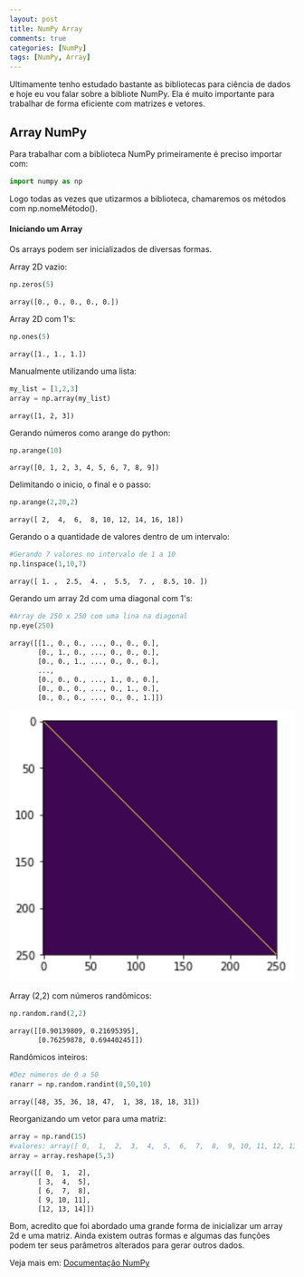 ```yaml
---
layout: post
title: NumPy Array
comments: true
categories: [NumPy]
tags: [NumPy, Array]
---
```


Ultimamente tenho estudado bastante as bibliotecas para ciência de dados e hoje eu vou falar sobre a bibliote NumPy. Ela é muito importante para trabalhar de forma eficiente com matrizes e vetores.

## Array NumPy

Para trabalhar com a biblioteca NumPy primeiramente é preciso importar com:

```python
import numpy as np
```

Logo todas as vezes que utizarmos a biblioteca, chamaremos os métodos com np.nomeMétodo().

#### Iniciando um Array

Os arrays podem ser inicializados de diversas formas.

Array 2D vazio:

```python
np.zeros(5)
```

    array([0., 0., 0., 0., 0.])

Array 2D com 1's:

```python
np.ones(5)
```

    array([1., 1., 1.])

Manualmente utilizando uma lista:

```python
my_list = [1,2,3]
array = np.array(my_list)
```

    array([1, 2, 3])

Gerando números como arange do python:

```python
np.arange(10)
```

    array([0, 1, 2, 3, 4, 5, 6, 7, 8, 9])

Delimitando o inicio, o final e o passo:

```python
np.arange(2,20,2)
```

    array([ 2,  4,  6,  8, 10, 12, 14, 16, 18])

Gerando o a quantidade de valores dentro de um intervalo:

```python
#Gerando 7 valores no intervalo de 1 a 10
np.linspace(1,10,7)
```

    array([ 1. ,  2.5,  4. ,  5.5,  7. ,  8.5, 10. ])

Gerando um array 2d com uma diagonal com 1's:

```python
#Array de 250 x 250 com uma lina na diagonal
np.eye(250)
```

    array([[1., 0., 0., ..., 0., 0., 0.],
           [0., 1., 0., ..., 0., 0., 0.],
           [0., 0., 1., ..., 0., 0., 0.],
           ...,
           [0., 0., 0., ..., 1., 0., 0.],
           [0., 0., 0., ..., 0., 1., 0.],
           [0., 0., 0., ..., 0., 0., 1.]])

![Plot](/images/numpy/eye_250.png)

Array (2,2) com números randômicos:

```python
np.random.rand(2,2)
```

    array([[0.90139809, 0.21695395],
           [0.76259878, 0.69440245]])

Randômicos inteiros:

```python
#Dez números de 0 a 50
ranarr = np.random.randint(0,50,10)
```

    array([48, 35, 36, 18, 47,  1, 38, 18, 18, 31])

Reorganizando um vetor para uma matriz:

```python
array = np.rand(15)
#valores: array([ 0,  1,  2,  3,  4,  5,  6,  7,  8,  9, 10, 11, 12, 13, 14])
array = array.reshape(5,3)
```

    array([[ 0,  1,  2],
           [ 3,  4,  5],
           [ 6,  7,  8],
           [ 9, 10, 11],
           [12, 13, 14]])

Bom, acredito que foi abordado uma grande forma de inicializar um array 2d e uma matriz. Ainda existem outras formas e algumas das funções podem ter seus parâmetros alterados para gerar outros dados.

Veja mais em:
[Documentação NumPy](https://docs.scipy.org/doc/numpy-1.11.0/numpy-ref-1.11.0.pdf)
